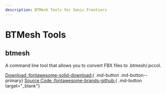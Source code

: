 ```yaml
---
description: BTMesh Tools for Sonic Frontiers
---
```

# BTMesh Tools

## btmesh
A command line tool that allows you to convert FBX files to .btmesh/.pccol.

[Download :fontawesome-solid-download:](https://github.com/blueskythlikesclouds/btmesh/releases/latest/){ .md-button .md-button--primary}
[Source Code :fontawesome-brands-github:](https://github.com/blueskythlikesclouds/btmesh){ .md-button target="_blank"}
